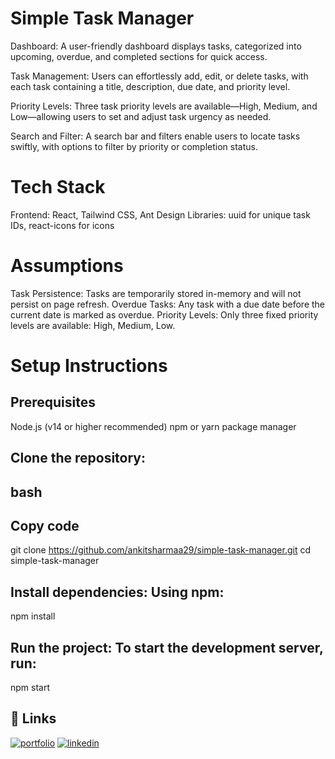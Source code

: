 # Simple Task Manager

Dashboard:
A user-friendly dashboard displays tasks, categorized into upcoming, overdue, and completed sections for quick access.

Task Management:
Users can effortlessly add, edit, or delete tasks, with each task containing a title, description, due date, and priority level.

Priority Levels:
Three task priority levels are available—High, Medium, and Low—allowing users to set and adjust task urgency as needed.

Search and Filter:
A search bar and filters enable users to locate tasks swiftly, with options to filter by priority or completion status.

# Tech Stack

Frontend: React, Tailwind CSS, Ant Design
Libraries: uuid for unique task IDs, react-icons for icons

# Assumptions

Task Persistence: Tasks are temporarily stored in-memory and will not persist on page refresh.
Overdue Tasks: Any task with a due date before the current date is marked as overdue.
Priority Levels: Only three fixed priority levels are available: High, Medium, Low.

# Setup Instructions

## Prerequisites

Node.js (v14 or higher recommended)
npm or yarn package manager

## Clone the repository:

## bash

## Copy code

git clone https://github.com/ankitsharmaa29/simple-task-manager.git
cd simple-task-manager

## Install dependencies: Using npm:

npm install

## Run the project: To start the development server, run:

npm start

## 🔗 Links

[![portfolio](https://img.shields.io/badge/my_portfolio-000?style=for-the-badge&logo=ko-fi&logoColor=white)](https://ankitsharmaa29.vercel.app/)
[![linkedin](https://img.shields.io/badge/linkedin-0A66C2?style=for-the-badge&logo=linkedin&logoColor=white)](https://www.linkedin.com/in/ankitsharmaa29/)
